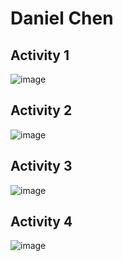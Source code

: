 # Daniel Chen
## Activity 1
![image](https://github.com/dchen2438/ECE444-F2023-Assignment1/assets/50563098/9e22623e-b115-4b9b-9570-d3b509064ca8)
## Activity 2
![image](https://github.com/dchen2438/ECE444-F2023-Assignment1/assets/50563098/445c395d-2f6a-43fc-930e-49bb78940d81)
## Activity 3
![image](https://github.com/dchen2438/ECE444-F2023-Assignment1/assets/50563098/a5088533-2ad7-4a8c-8651-89c6f908eac8)
## Activity 4
![image](https://github.com/dchen2438/ECE444-F2023-Assignment1/assets/50563098/f4fa5148-ea67-406e-a511-5c67386a9a0c)

